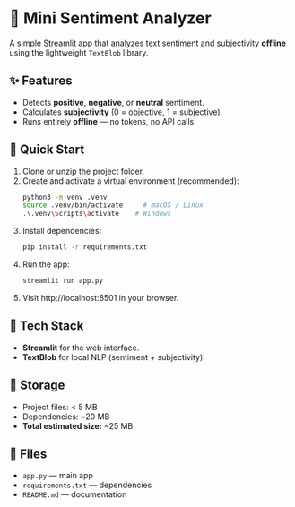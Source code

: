 # 🧠 Mini Sentiment Analyzer

A simple Streamlit app that analyzes text sentiment and subjectivity **offline** using the lightweight `TextBlob` library.

## ✨ Features
- Detects **positive**, **negative**, or **neutral** sentiment.
- Calculates **subjectivity** (0 = objective, 1 = subjective).
- Runs entirely **offline** — no tokens, no API calls.

## 🚀 Quick Start
1. Clone or unzip the project folder.
2. Create and activate a virtual environment (recommended):
   ```bash
   python3 -m venv .venv
   source .venv/bin/activate     # macOS / Linux
   .\.venv\Scripts\activate    # Windows
   ```
3. Install dependencies:
   ```bash
   pip install -r requirements.txt
   ```
4. Run the app:
   ```bash
   streamlit run app.py
   ```
5. Visit http://localhost:8501 in your browser.

## 🧩 Tech Stack
- **Streamlit** for the web interface.
- **TextBlob** for local NLP (sentiment + subjectivity).

## 💾 Storage
- Project files: < 5 MB
- Dependencies: ~20 MB
- **Total estimated size:** ~25 MB

## 📁 Files
- `app.py` — main app
- `requirements.txt` — dependencies
- `README.md` — documentation
